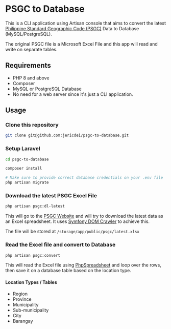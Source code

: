 # PSGC to Database

This is a CLI application using Artisan console that aims to convert the latest [Philippine Standard Geographic Code (PSGC)](https://psa.gov.ph/classification/psgc) Data to Database (MySQL/PostgreSQL).

The original PSGC file is a Microsoft Excel File and this app will read and write on separate tables.

## Requirements

-   PHP 8 and above
-   Composer
-   MySQL or PostgreSQL Database
-   No need for a web server since it's just a CLI application.

## Usage

### Clone this repository

```bash
git clone git@github.com:jericdei/psgc-to-database.git
```

### Setup Laravel

```bash
cd psgc-to-database

composer install

# Make sure to provide correct database credentials on your .env file
php artisan migrate
```

### Download the latest PSGC Excel File

```bash
php artisan psgc:dl-latest
```

This will go to the [PSGC Website](https://psa.gov.ph/classification/psgc) and will try to download the latest data as an Excel spreadsheet. It uses [Symfony DOM Crawler](https://github.com/symfony/dom-crawler) to achieve this.

The file will be stored at `/storage/app/public/psgc/latest.xlsx`

### Read the Excel file and convert to Database

```bash
php artisan psgc:convert
```

This will read the Excel file using [PhpSpreadsheet](https://github.com/PHPOffice/PhpSpreadsheet) and loop over the rows, then save it on a database table based on the location type.

#### Location Types / Tables

-   Region
-   Province
-   Municipality
-   Sub-municipality
-   City
-   Barangay
